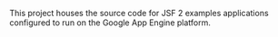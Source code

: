 This project houses the source code for JSF 2 examples applications configured to run on the Google App Engine platform.